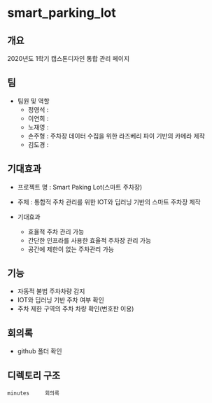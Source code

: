 # smart_parking_lot

## 개요

2020년도 1학기 캡스톤디자인 통합 관리 페이지

## 팀

- 팀원 및 역할
  - 정영석 : 
  - 이연희 : 
  - 노재영 : 
  - 손주형 : 주차장 데이터 수집을 위한 라즈베리 파이 기반의 카메라 제작
  - 김도경 : 

## 기대효과

- 프로젝트 명 : Smart Paking Lot(스마트 주차장)
- 주제 : 통합적 주차 관리를 위한 IOT와 딥러닝 기반의 스마트 주차장 제작

- 기대효과
  - 효율적 주차 관리 가능
  - 간단한 인프라를 사용한 효율적 주차장 관리 가능
  - 공간에 제한이 없는 주차관리 가능

## 기능

- 자동적 불법 주차차량 감지
- IOT와 딥러닝 기반 주차 여부 확인
- 주차 제한 구역의 주차 차량 확인(번호판 이용)

## 회의록

- github 폴더 확인

## 디렉토리 구조

```
minutes		회의록
```

